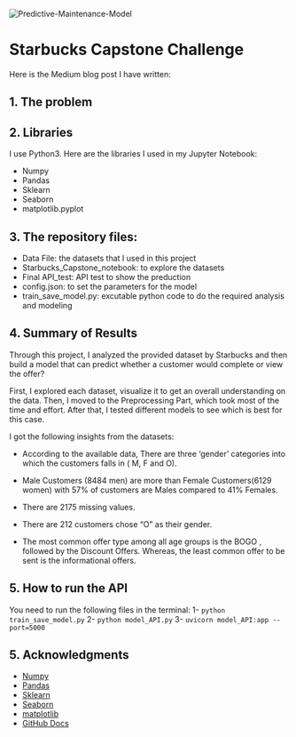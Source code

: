 ![Predictive-Maintenance-Model](/Picture1.jpg)
# Starbucks Capstone Challenge
Here is the Medium blog post I have written: 

## 1. The problem


## 2. Libraries

I use Python3. Here are the libraries I used in my Jupyter Notebook:
- Numpy
- Pandas
- Sklearn
- Seaborn
- matplotlib.pyplot

## 3. The repository files:
- Data File: the datasets that I used in this project
- Starbucks_Capstone_notebook: to explore the datasets
- Final API_test: API test to show the preduction
- config.json: to set the parameters for the model
- train_save_model.py: excutable python code to do the required analysis and modeling

## 4. Summary of Results
Through this project, I analyzed the provided dataset by Starbucks and then build a model that can predict whether a customer would complete or view the offer?

First, I explored each dataset, visualize it to get an overall understanding on the data. Then, I moved to the Preprocessing Part, which took most of the time and effort. After that, I tested different models to see which is best for this case. 

I got the following insights from the datasets:

- According to the available data, There are three ‘gender’ categories into which the customers falls in ( M, F and O).
- Male Customers (8484 men) are more than Female Customers(6129 women) with 57% of customers are Males compared to 41% Females. 

- There are 2175 missing values. 
    
- There are 212 customers chose “O” as their gender.

- The most common offer type among all age groups is the BOGO , followed by the Discount Offers. Whereas, the least common offer to be sent is the informational offers. 
## 5. How to run the API
You need to run the following files in the terminal:
1- `python train_save_model.py`
2- `python model_API.py`
3- `uvicorn model_API:app --port=5000` 
## 5. Acknowledgments
- [Numpy](https://numpy.org/)
- [Pandas](https://pandas.pydata.org/)
- [Sklearn](https://scikit-learn.org/)
- [Seaborn](https://seaborn.pydata.org)
- [matplotlib](https://matplotlib.org)
- [GitHub Docs](https://docs.github.com/en/github/writing-on-github/getting-started-with-writing-and-formatting-on-github/basic-writing-and-formatting-syntax)
